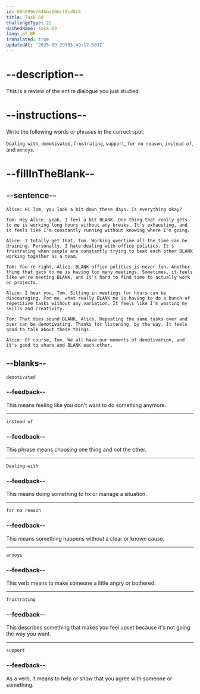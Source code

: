 ```yaml
---
id: 685699e764bba10bcf0cd5f4
title: Task 69
challengeType: 22
dashedName: task-69
lang: pt-BR
translated: true
updatedAt: '2025-09-29T05:49:17.583Z'
---
```


<!-- REVIEW -->

# --description--

This is a review of the entire dialogue you just studied.

# --instructions--

Write the following words or phrases in the correct spot:

`Dealing with`, `demotivated`, `frustrating`, `support`, `for no reason`, `instead of`, and `annoys`.

# --fillInTheBlank--

## --sentence--

`Alice: Hi Tom, you look a bit down these days. Is everything okay?`

`Tom: Hey Alice, yeah, I feel a bit BLANK. One thing that really gets to me is working long hours without any breaks. It's exhausting, and it feels like I'm constantly running without knowing where I'm going.`

`Alice: I totally get that, Tom. Working overtime all the time can be draining. Personally, I hate dealing with office politics. It's frustrating when people are constantly trying to beat each other BLANK working together as a team.`

`Tom: You're right, Alice. BLANK office politics is never fun. Another thing that gets to me is having too many meetings. Sometimes, it feels like we're meeting BLANK, and it's hard to find time to actually work on projects.`

`Alice: I hear you, Tom. Sitting in meetings for hours can be discouraging. For me, what really BLANK me is having to do a bunch of repetitive tasks without any variation. It feels like I'm wasting my skills and creativity.`

`Tom: That does sound BLANK, Alice. Repeating the same tasks over and over can be demotivating. Thanks for listening, by the way. It feels good to talk about these things.`

`Alice: Of course, Tom. We all have our moments of demotivation, and it's good to share and BLANK each other.`

## --blanks--

`demotivated`

### --feedback--

This means feeling like you don't want to do something anymore.

---

`instead of`

### --feedback--

This phrase means choosing one thing and not the other.

---

`Dealing with`

### --feedback--

This means doing something to fix or manage a situation.

---

`for no reason`

### --feedback--

This means something happens without a clear or known cause.

---

`annoys`

### --feedback--

This verb means to make someone a little angry or bothered.

---

`frustrating`

### --feedback--

This describes something that makes you feel upset because it's not going the way you want.

---

`support`

### --feedback--

As a verb, it means to help or show that you agree with someone or something.
